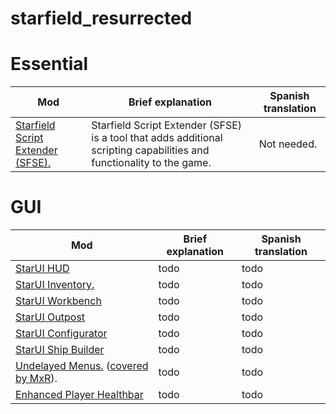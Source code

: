 # starfield_resurrected

# Essential

| Mod | Brief explanation | Spanish translation |
|----------|----------|----------|
| [Starfield Script Extender (SFSE).](https://www.nexusmods.com/starfield/mods/106) | Starfield Script Extender (SFSE) is a tool that adds additional scripting capabilities and functionality to the game. | Not needed. |

# GUI

| Mod | Brief explanation | Spanish translation |
|----------|----------|----------|
| [StarUI HUD](https://www.nexusmods.com/starfield/mods/3444) | todo | todo |
| [StarUI Inventory.](https://www.nexusmods.com/starfield/mods/773) | todo | todo |
| [StarUI Workbench](https://www.nexusmods.com/starfield/mods/4966) | todo | todo |
| [StarUI Outpost](https://www.nexusmods.com/starfield/mods/5766) | todo | todo |
| [StarUI Configurator]() | todo | todo |
| [StarUI Ship Builder](https://www.nexusmods.com/starfield/mods/6402) |  todo | todo |
| [Undelayed Menus.](https://www.nexusmods.com/starfield/mods/404) ([covered by MxR](https://www.youtube.com/watch?v=nfrWXMk2wIg)). |  todo | todo |
| [Enhanced Player Healthbar](https://www.nexusmods.com/starfield/mods/454)  | todo | todo |
